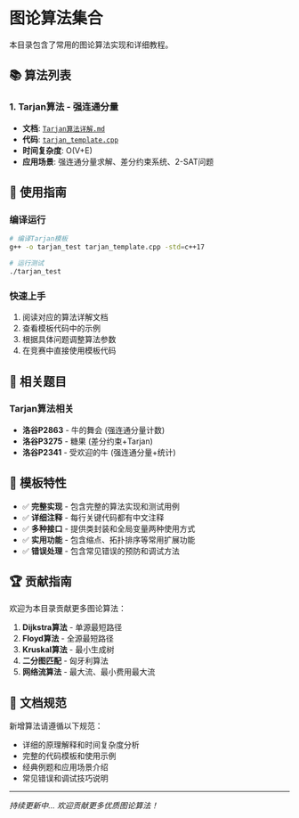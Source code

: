 # 图论算法集合

本目录包含了常用的图论算法实现和详细教程。

## 📚 算法列表

### 1. Tarjan算法 - 强连通分量
- **文档**: [`Tarjan算法详解.md`](./Tarjan算法详解.md)
- **代码**: [`tarjan_template.cpp`](./tarjan_template.cpp)
- **时间复杂度**: O(V+E)
- **应用场景**: 强连通分量求解、差分约束系统、2-SAT问题

## 🎯 使用指南

### 编译运行
```bash
# 编译Tarjan模板
g++ -o tarjan_test tarjan_template.cpp -std=c++17

# 运行测试
./tarjan_test
```

### 快速上手
1. 阅读对应的算法详解文档
2. 查看模板代码中的示例
3. 根据具体问题调整算法参数
4. 在竞赛中直接使用模板代码

## 📖 相关题目

### Tarjan算法相关
- **洛谷P2863** - 牛的舞会 (强连通分量计数)
- **洛谷P3275** - 糖果 (差分约束+Tarjan)
- **洛谷P2341** - 受欢迎的牛 (强连通分量+统计)

## 🔧 模板特性

- ✅ **完整实现** - 包含完整的算法实现和测试用例
- ✅ **详细注释** - 每行关键代码都有中文注释
- ✅ **多种接口** - 提供类封装和全局变量两种使用方式
- ✅ **实用功能** - 包含缩点、拓扑排序等常用扩展功能
- ✅ **错误处理** - 包含常见错误的预防和调试方法

## 🏆 贡献指南

欢迎为本目录贡献更多图论算法：

1. **Dijkstra算法** - 单源最短路径
2. **Floyd算法** - 全源最短路径  
3. **Kruskal算法** - 最小生成树
4. **二分图匹配** - 匈牙利算法
5. **网络流算法** - 最大流、最小费用最大流

## 📝 文档规范

新增算法请遵循以下规范：
- 详细的原理解释和时间复杂度分析
- 完整的代码模板和使用示例
- 经典例题和应用场景介绍
- 常见错误和调试技巧说明

---

*持续更新中... 欢迎贡献更多优质图论算法！* 